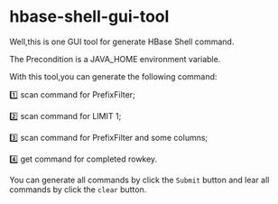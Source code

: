 # hbase-shell-gui-tool
Well,this is one GUI tool for generate HBase Shell command.

The Precondition is a JAVA_HOME environment variable.

With this tool,you can generate the following command:

:one: scan command for PrefixFilter;

:two: scan command for LIMIT 1;

:three: scan command for PrefixFilter and some columns;
 
:four: get  command for completed rowkey.

You can generate all commands by click the `Submit` button and lear all commands by click the `clear` button.


